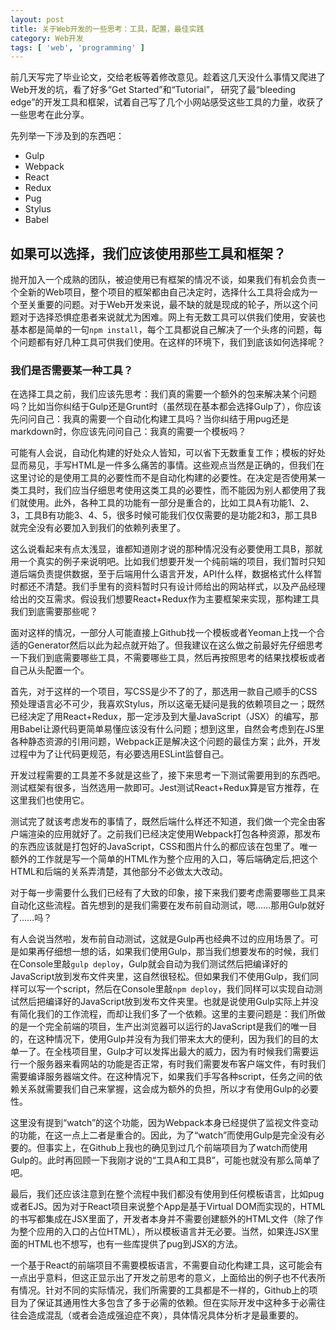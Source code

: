 ```yaml
---
layout: post
title: 关于Web开发的一些思考：工具，配置，最佳实践
category: Web开发
tags: [ 'web', 'programming' ]
---
```


前几天写完了毕业论文，交给老板等着修改意见。趁着这几天没什么事情又爬进了Web开发的坑，看了好多“Get Started”和“Tutorial”， 研究了最“bleeding edge”的开发工具和框架，试着自己写了几个小网站感受这些工具的力量，收获了一些思考在此分享。

先列举一下涉及到的东西吧：

  * Gulp
  * Webpack
  * React
  * Redux
  * Pug
  * Stylus
  * Babel

## 如果可以选择，我们应该使用那些工具和框架？

抛开加入一个成熟的团队，被迫使用已有框架的情况不谈，如果我们有机会负责一个全新的Web项目，整个项目的框架都由自己决定时，选择什么工具将会成为一个至关重要的问题。对于Web开发来说，最不缺的就是现成的轮子，所以这个问题对于选择恐惧症患者来说就尤为困难。网上有无数工具可以供我们使用，安装也基本都是简单的一句`npm install`，每个工具都说自己解决了一个头疼的问题，每个问题都有好几种工具可供我们使用。在这样的环境下，我们到底该如何选择呢？

### 我们是否需要某一种工具？

在选择工具之前，我们应该先思考：我们真的需要一个额外的包来解决某个问题吗？比如当你纠结于Gulp还是Grunt时（虽然现在基本都会选择Gulp了），你应该先问问自己：我真的需要一个自动化构建工具吗？当你纠结于用pug还是markdown时，你应该先问问自己：我真的需要一个模板吗？

可能有人会说，自动化构建的好处众人皆知，可以省下无数重复工作；模板的好处显而易见，手写HTML是一件多么痛苦的事情。这些观点当然是正确的，但我们在这里讨论的是使用工具的必要性而不是自动化构建的必要性。在决定是否使用某一类工具时，我们应当仔细思考使用这类工具的必要性，而不能因为别人都使用了我们就使用。此外，各种工具的功能有一部分是重合的，比如工具A有功能1、2、3，工具B有功能3、4、5，很多时候可能我们仅仅需要的是功能2和3，那工具B就完全没有必要加入到我们的依赖列表里了。

这么说看起来有点太浅显，谁都知道刚才说的那种情况没有必要使用工具B，那就用一个真实的例子来说明吧。比如我们想要开发一个纯前端的项目，我们暂时只知道后端负责提供数据，至于后端用什么语言开发，API什么样，数据格式什么样暂时都还不清楚。我们手里有的资料暂时只有设计师给出的网站样式，以及产品经理给出的交互需求。假设我们想要React+Redux作为主要框架来实现，那构建工具我们到底需要那些呢？

面对这样的情况，一部分人可能直接上Github找一个模板或者Yeoman上找一个合适的Generator然后以此为起点就开始了。但我建议在这么做之前最好先仔细思考一下我们到底需要哪些工具，不需要哪些工具，然后再按照思考的结果找模板或者自己从头配置一个。

首先，对于这样的一个项目，写CSS是少不了的了，那选用一款自己顺手的CSS预处理语言必不可少，我喜欢Stylus，所以这毫无疑问是我的依赖项目之一；既然已经决定了用React+Redux，那一定涉及到大量JavaScript（JSX）的编写，那用Babel让源代码更简单易懂应该没有什么问题；想到这里，自然会考虑到在JS里各种静态资源的引用问题，Webpack正是解决这个问题的最佳方案；此外，开发过程中为了让代码更规范，有必要选用ESLint监督自己。

开发过程需要的工具差不多就是这些了，接下来思考一下测试需要用到的东西吧。测试框架有很多，当然选用一款即可。Jest测试React+Redux算是官方推荐，在这里我们也使用它。

测试完了就该考虑发布的事情了，既然后端什么样还不知道，我们做一个完全由客户端渲染的应用就好了。之前我们已经决定使用Webpack打包各种资源，那发布的东西应该就是打包好的JavaScript，CSS和图片什么的都应该在包里了。唯一额外的工作就是写一个简单的HTML作为整个应用的入口，等后端确定后,把这个HTML和后端的关系弄清楚，其他部分不必做太大改动。

对于每一步需要什么我们已经有了大致的印象，接下来我们要考虑需要哪些工具来自动化这些流程。首先想到的是我们需要在发布前自动测试，嗯……那用Gulp就好了……吗？

有人会说当然啦，发布前自动测试，这就是Gulp再也经典不过的应用场景了。可是如果再仔细想一想的话，如果我们使用Gulp，那当我们想要发布的时候，我们在Console里敲`gulp deploy`，Gulp就会自动为我们测试然后把编译好的JavaScript放到发布文件夹里，这自然很轻松。但如果我们不使用Gulp，我们同样可以写一个script，然后在Console里敲`npm deploy`，我们同样可以实现自动测试然后把编译好的JavaScript放到发布文件夹里。也就是说使用Gulp实际上并没有简化我们的工作流程，而却让我们多了一个依赖。这里的主要问题是：我们所做的是一个完全前端的项目，生产出浏览器可以运行的JavaScript是我们的唯一目的，在这种情况下，使用Gulp并没有为我们带来太大的便利，因为我们的目的太单一了。在全栈项目里，Gulp才可以发挥出最大的威力，因为有时候我们需要运行一个服务器来看网站的功能是否正常，有时我们需要发布客户端文件，有时我们需要编译服务器端文件。在这种情况下，如果我们手写各种script，任务之间的依赖关系就需要我们自己来掌握，这会成为额外的负担，所以才有使用Gulp的必要性。

这里没有提到“watch”的这个功能，因为Webpack本身已经提供了监视文件变动的功能，在这一点上二者是重合的。因此，为了“watch”而使用Gulp是完全没有必要的。但事实上，在Github上我也的确见到过几个前端项目为了watch而使用Gulp的。此时再回顾一下我刚才说的“工具A和工具B”，可能也就没有那么简单了吧。

最后，我们还应该注意到在整个流程中我们都没有使用到任何模板语言，比如pug或者EJS。因为对于React项目来说整个App是基于Virtual DOM而实现的，HTML的书写都集成在JSX里面了，开发者本身并不需要创建额外的HTML文件（除了作为整个应用的入口的占位HTML），所以模板语言并无必要。当然，如果连JSX里面的HTML也不想写，也有一些库提供了pug到JSX的方法。

一个基于React的前端项目不需要模板语言，不需要自动化构建工具，这可能会有一点出乎意料，但这正显示出了开发之前思考的意义，上面给出的例子也不代表所有情况。针对不同的实际情况，我们所需要的工具都是不一样的，Github上的项目为了保证其通用性大多包含了多于必需的依赖。但在实际开发中这种多于必需往往会造成混乱（或者会造成强迫症不爽），具体情况具体分析才是最重要的。
